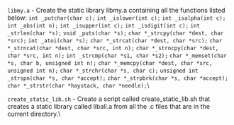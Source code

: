 `libmy.a` - Create the static library libmy.a containing all the functions listed below: `int _putchar(char c);` `int _islower(int c);` `int _isalpha(int c);` 
`int _abs(int n);` `int _isupper(int c);` `int _isdigit(int c);` `int _strlen(char *s);` `void _puts(char *s);` `char *_strcpy(char *dest, char *src);` 
`int _atoi(char *s);` `char *_strcat(char *dest, char *src);` `char *_strncat(char *dest, char *src, int n);` `char *_strncpy(char *dest, char *src, int n);` 
`int _strcmp(char *s1, char *s2);` `char *_memset(char *s, char b, unsigned int n);` `char *_memcpy(char *dest, char *src, unsigned int n);` 
`char *_strchr(char *s, char c);` `unsigned int _strspn(char *s, char *accept);` `char *_strpbrk(char *s, char *accept);` `char *_strstr(char *haystack, char *needle);`\

`create_static_lib.sh` - Create a script called create_static_lib.sh that creates a static library called liball.a from all the .c files that are in the current directory.\
